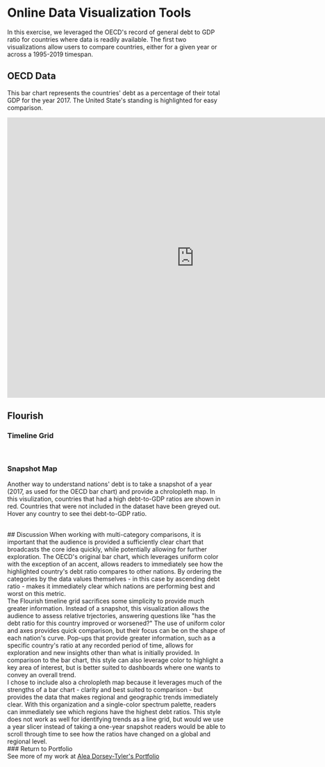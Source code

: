 # Online Data Visualization Tools
In this exercise, we leveraged the OECD's record of general debt to GDP ratio for countries where data is readily available. The first two visualizations allow users to compare countries, either for a given year or across a 1995-2019 timespan.

## OECD Data
This bar chart represents the countries' debt as a percentage of their total GDP for the year 2017. The United State's standing is highlighted for easy comparison.
<br>
<iframe src="https://data.oecd.org/chart/6Bba" width="860" height="645" style="border: 0" mozallowfullscreen="true" webkitallowfullscreen="true" allowfullscreen="true"><a href="https://data.oecd.org/chart/6Bba" target="_blank">OECD Chart: General government debt, Total, % of GDP, Annual, 2017</a></iframe>

## Flourish
### Timeline Grid

<div class="flourish-embed flourish-chart" data-src="visualisation/8542254"><script src="https://public.flourish.studio/resources/embed.js"></script></div>
<br>

### Snapshot Map
Another way to understand nations' debt is to take a snapshot of a year (2017, as used for the OECD bar chart) and provide a chrolopleth map. In this visulization, countries that had a high debt-to-GDP ratios are shown in red. Countries that were not included in the dataset have been greyed out. Hover any country to see thei debt-to-GDP ratio.
<br>
<div class="flourish-embed flourish-map" data-src="visualisation/8549130"><script src="https://public.flourish.studio/resources/embed.js"></script></div>
<br>
## Discussion
When working with multi-category comparisons, it is important that the audience is provided a sufficiently clear chart that broadcasts the core idea quickly, while potentially allowing for further exploration. The OECD's original bar chart, which leverages uniform color with the exception of an accent, allows readers to immediately see how the highlighted country's debt ratio compares to other nations. By ordering the categories by the data values themselves - in this case by ascending debt ratio - makes it immediately clear which nations are performing best and worst on this metric. 
<br>
The Flourish timeline grid sacrifices some simplicity to provide much greater information. Instead of a snapshot, this visualization allows the audience to assess relative trjectories, answering questions like "has the debt ratio for this country improved or worsened?" The use of uniform color and axes provides quick comparison, but their focus can be on the shape of each nation's curve. Pop-ups that provide greater information, such as a specific country's ratio at any recorded period of time, allows for exploration and new insights other than what is initially provided. In comparison to the bar chart, this style can also leverage color to highlight a key area of interest, but is better suited to dashboards where one wants to convey an overall trend. 
<br>
I chose to include also a chrolopleth map because it leverages much of the strengths of a bar chart - clarity and best suited to comparison - but provides the data that makes regional and geographic trends immediately clear. With this organization and a single-color spectrum palette, readers can immediately see which regions have the highest debt ratios. This style does not work as well for identifying trends as a line grid, but would we use a year slicer instead of taking a one-year snapshot readers would be able to scroll through time to see how the ratios have changed on a global and regional level.
<br>
### Return to Portfolio
<br>
See more of my work at <a href="https://adorseyt.github.io/Dorsey-Tyler-Portfolio/">Alea Dorsey-Tyler's Portfolio</a>
